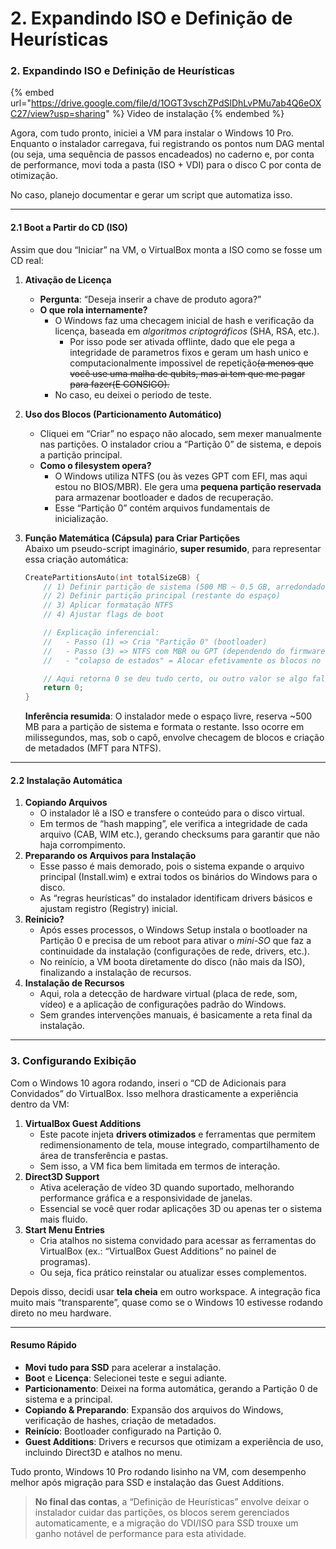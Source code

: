 # 2. Expandindo ISO e Definição de Heurísticas

### **2. Expandindo ISO e Definição de Heurísticas**

{% embed url="https://drive.google.com/file/d/1OGT3vschZPdSlDhLvPMu7ab4Q6eOXC27/view?usp=sharing" %}
Video de instalação
{% endembed %}



Agora, com tudo pronto, iniciei a VM para instalar o Windows 10 Pro. Enquanto o instalador carregava, fui registrando os pontos num DAG mental (ou seja, uma sequência de passos encadeados) no caderno e, por conta de performance, movi toda a pasta (ISO + VDI) para o disco C por conta de otimização.&#x20;

No caso, planejo documentar e gerar um script que automatiza isso.

***

#### **2.1 Boot a Partir do CD (ISO)**

Assim que dou “Iniciar” na VM, o VirtualBox monta a ISO como se fosse um CD real:

1. **Ativação de Licença**
   * **Pergunta**: “Deseja inserir a chave de produto agora?”
   * **O que rola internamente?**
     * O Windows faz uma checagem inicial de hash e verificação da licença, baseada em _algoritmos criptográficos_ (SHA, RSA, etc.).
       * Por isso pode ser ativada offlinte, dado que ele pega a integridade de parametros fixos e geram um hash unico e computacionalmente impossivel de repetição~~(a menos que você use uma malha de qubits, mas ai tem que me pagar para fazer(E CONSIGO).~~
     * No caso, eu deixei o periodo de teste.
2. **Uso dos Blocos (Particionamento Automático)**
   * Cliquei em “Criar” no espaço não alocado, sem mexer manualmente nas partições. O instalador criou a “Partição 0” de sistema, e depois a partição principal.
   * **Como o filesystem opera?**
     * O Windows utiliza NTFS (ou às vezes GPT com EFI, mas aqui estou no BIOS/MBR). Ele gera uma **pequena partição reservada** para armazenar bootloader e dados de recuperação.
     * Esse “Partição 0” contém arquivos fundamentais de inicialização.
3.  **Função Matemática (Cápsula) para Criar Partições**\
    Abaixo um pseudo-script imaginário, **super resumido**, para representar essa criação automática:

    ```c
    CreatePartitionsAuto(int totalSizeGB) {
        // 1) Definir partição de sistema (500 MB ~ 0.5 GB, arredondado)
        // 2) Definir partição principal (restante do espaço)
        // 3) Aplicar formatação NTFS
        // 4) Ajustar flags de boot

        // Explicação inferencial:
        //   - Passo (1) => Cria "Partição 0" (bootloader)
        //   - Passo (3) => NTFS com MBR ou GPT (dependendo do firmware)
        //   - "colapso de estados" = Alocar efetivamente os blocos no disco virtual

        // Aqui retorna 0 se deu tudo certo, ou outro valor se algo falhou
        return 0;
    }
    ```

    **Inferência resumida**: O instalador mede o espaço livre, reserva \~500 MB para a partição de sistema e formata o restante. Isso ocorre em milissegundos, mas, sob o capô, envolve checagem de blocos e criação de metadados (MFT para NTFS).

***

#### **2.2 Instalação Automática**

1. **Copiando Arquivos**
   * O instalador lê a ISO e transfere o conteúdo para o disco virtual.
   * Em termos de “hash mapping”, ele verifica a integridade de cada arquivo (CAB, WIM etc.), gerando checksums para garantir que não haja corrompimento.
2. **Preparando os Arquivos para Instalação**
   * Esse passo é mais demorado, pois o sistema expande o arquivo principal (Install.wim) e extrai todos os binários do Windows para o disco.
   * As “regras heurísticas” do instalador identificam drivers básicos e ajustam registro (Registry) inicial.
3. **Reinicio?**
   * Após esses processos, o Windows Setup instala o bootloader na Partição 0 e precisa de um reboot para ativar o _mini-SO_ que faz a continuidade da instalação (configurações de rede, drivers, etc.).
   * No reinício, a VM boota diretamente do disco (não mais da ISO), finalizando a instalação de recursos.
4. **Instalação de Recursos**
   * Aqui, rola a detecção de hardware virtual (placa de rede, som, vídeo) e a aplicação de configurações padrão do Windows.
   * Sem grandes intervenções manuais, é basicamente a reta final da instalação.

***

### **3. Configurando Exibição**

Com o Windows 10 agora rodando, inseri o “CD de Adicionais para Convidados” do VirtualBox. Isso melhora drasticamente a experiência dentro da VM:

1. **VirtualBox Guest Additions**
   * Este pacote injeta **drivers otimizados** e ferramentas que permitem redimensionamento de tela, mouse integrado, compartilhamento de área de transferência e pastas.
   * Sem isso, a VM fica bem limitada em termos de interação.
2. **Direct3D Support**
   * Ativa aceleração de vídeo 3D quando suportado, melhorando performance gráfica e a responsividade de janelas.
   * Essencial se você quer rodar aplicações 3D ou apenas ter o sistema mais fluido.
3. **Start Menu Entries**
   * Cria atalhos no sistema convidado para acessar as ferramentas do VirtualBox (ex.: “VirtualBox Guest Additions” no painel de programas).
   * Ou seja, fica prático reinstalar ou atualizar esses complementos.

Depois disso, decidi usar **tela cheia** em outro workspace. A integração fica muito mais “transparente”, quase como se o Windows 10 estivesse rodando direto no meu hardware.

***

#### **Resumo Rápido**

* **Movi tudo para SSD** para acelerar a instalação.
* **Boot** e **Licença**: Selecionei teste e segui adiante.
* **Particionamento**: Deixei na forma automática, gerando a Partição 0 de sistema e a principal.
* **Copiando & Preparando**: Expansão dos arquivos do Windows, verificação de hashes, criação de metadados.
* **Reinício**: Bootloader configurado na Partição 0.
* **Guest Additions**: Drivers e recursos que otimizam a experiência de uso, incluindo Direct3D e atalhos no menu.

Tudo pronto, Windows 10 Pro rodando lisinho na VM, com desempenho melhor após migração para SSD e instalação das Guest Additions.

> **No final das contas**, a “Definição de Heurísticas” envolve deixar o instalador cuidar das partições, os blocos serem gerenciados automaticamente, e a migração do VDI/ISO para SSD trouxe um ganho notável de performance para esta atividade.
